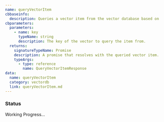```yaml
---
name: queryVectorItem
cbbaseinfo:
  description: Queries a vector item from the vector database based on the provided key.
cbparameters:
  parameters:
    - name: key
      typeName: string
      description: The key of the vector to query the item from.
  returns:
    signatureTypeName: Promise
    description: A promise that resolves with the queried vector item.
    typeArgs:
      - type: reference
        name: QueryVectorItemResponse
data:
  name: queryVectorItem
  category: vectordb
  link: queryVectorItem.md
---
```

<CBBaseInfo/> 
 <CBParameters/>

### Status 

Working Progress...